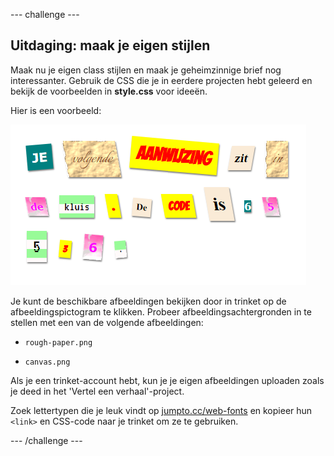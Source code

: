 \--- challenge \---

## Uitdaging: maak je eigen stijlen

Maak nu je eigen class stijlen en maak je geheimzinnige brief nog interessanter. Gebruik de CSS die je in eerdere projecten hebt geleerd en bekijk de voorbeelden in **style.css** voor ideeën.

Hier is een voorbeeld:

![screenshot](images/letter-fonts-challenge3.png)

Je kunt de beschikbare afbeeldingen bekijken door in trinket op de afbeeldingspictogram te klikken. Probeer afbeeldingsachtergronden in te stellen met een van de volgende afbeeldingen:

+ `rough-paper.png`

+ `canvas.png`

Als je een trinket-account hebt, kun je je eigen afbeeldingen uploaden zoals je deed in het 'Vertel een verhaal'-project.

Zoek lettertypen die je leuk vindt op <a href="http://jumpto.cc/web-fonts" target="_blank">jumpto.cc/web-fonts</a> en kopieer hun `<link>` en CSS-code naar je trinket om ze te gebruiken.

\--- /challenge \---
